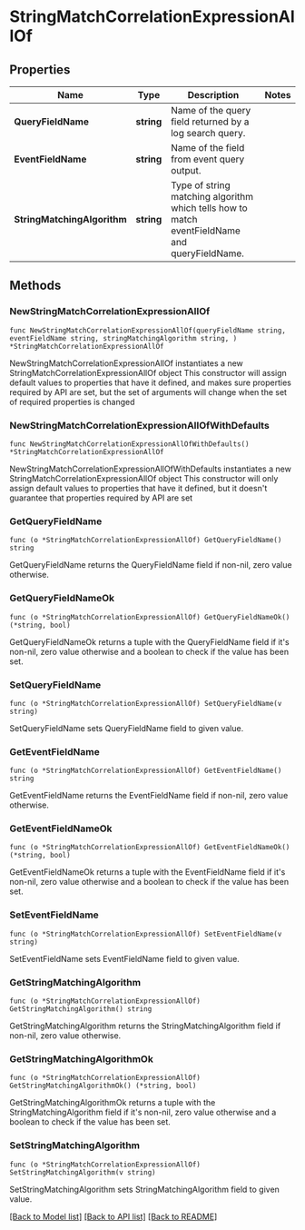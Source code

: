 # StringMatchCorrelationExpressionAllOf

## Properties

Name | Type | Description | Notes
------------ | ------------- | ------------- | -------------
**QueryFieldName** | **string** | Name of the query field returned by a log search query. | 
**EventFieldName** | **string** | Name of the field from event query output. | 
**StringMatchingAlgorithm** | **string** | Type of string matching algorithm which tells how to match eventFieldName and queryFieldName. | 

## Methods

### NewStringMatchCorrelationExpressionAllOf

`func NewStringMatchCorrelationExpressionAllOf(queryFieldName string, eventFieldName string, stringMatchingAlgorithm string, ) *StringMatchCorrelationExpressionAllOf`

NewStringMatchCorrelationExpressionAllOf instantiates a new StringMatchCorrelationExpressionAllOf object
This constructor will assign default values to properties that have it defined,
and makes sure properties required by API are set, but the set of arguments
will change when the set of required properties is changed

### NewStringMatchCorrelationExpressionAllOfWithDefaults

`func NewStringMatchCorrelationExpressionAllOfWithDefaults() *StringMatchCorrelationExpressionAllOf`

NewStringMatchCorrelationExpressionAllOfWithDefaults instantiates a new StringMatchCorrelationExpressionAllOf object
This constructor will only assign default values to properties that have it defined,
but it doesn't guarantee that properties required by API are set

### GetQueryFieldName

`func (o *StringMatchCorrelationExpressionAllOf) GetQueryFieldName() string`

GetQueryFieldName returns the QueryFieldName field if non-nil, zero value otherwise.

### GetQueryFieldNameOk

`func (o *StringMatchCorrelationExpressionAllOf) GetQueryFieldNameOk() (*string, bool)`

GetQueryFieldNameOk returns a tuple with the QueryFieldName field if it's non-nil, zero value otherwise
and a boolean to check if the value has been set.

### SetQueryFieldName

`func (o *StringMatchCorrelationExpressionAllOf) SetQueryFieldName(v string)`

SetQueryFieldName sets QueryFieldName field to given value.


### GetEventFieldName

`func (o *StringMatchCorrelationExpressionAllOf) GetEventFieldName() string`

GetEventFieldName returns the EventFieldName field if non-nil, zero value otherwise.

### GetEventFieldNameOk

`func (o *StringMatchCorrelationExpressionAllOf) GetEventFieldNameOk() (*string, bool)`

GetEventFieldNameOk returns a tuple with the EventFieldName field if it's non-nil, zero value otherwise
and a boolean to check if the value has been set.

### SetEventFieldName

`func (o *StringMatchCorrelationExpressionAllOf) SetEventFieldName(v string)`

SetEventFieldName sets EventFieldName field to given value.


### GetStringMatchingAlgorithm

`func (o *StringMatchCorrelationExpressionAllOf) GetStringMatchingAlgorithm() string`

GetStringMatchingAlgorithm returns the StringMatchingAlgorithm field if non-nil, zero value otherwise.

### GetStringMatchingAlgorithmOk

`func (o *StringMatchCorrelationExpressionAllOf) GetStringMatchingAlgorithmOk() (*string, bool)`

GetStringMatchingAlgorithmOk returns a tuple with the StringMatchingAlgorithm field if it's non-nil, zero value otherwise
and a boolean to check if the value has been set.

### SetStringMatchingAlgorithm

`func (o *StringMatchCorrelationExpressionAllOf) SetStringMatchingAlgorithm(v string)`

SetStringMatchingAlgorithm sets StringMatchingAlgorithm field to given value.



[[Back to Model list]](../README.md#documentation-for-models) [[Back to API list]](../README.md#documentation-for-api-endpoints) [[Back to README]](../README.md)


